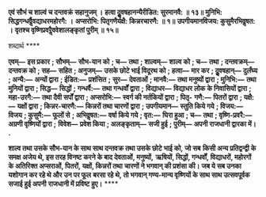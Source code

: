 **एवं सौभं च शाल्वं च दन्तवक्रं सहानुजम् ।** **हत्वा दुॢवषहानन्यैरीडित: सुरमानवै: ॥ १३॥** **मुनिभि: सिद्धगन्धर्वैॢवद्याधरमहोरगै: ।** **अप्सरोभि: पितृगणैर्यक्षै: किन्नरचारणै: ॥ १॥** **उपगीयमानविजय: कुसुमैरभिवॢषत: ।** **वृतश्च वृष्णिप्रवरैॢववेशालङ्कृतां पुरीम् ॥ १५॥** 

शब्दार्थ **** 

**एवम्—** **इस प्रकार** **; सौभम्—** **सौभ-यान को** **; च—** **तथा** **; शाल्वम्—** **शाल्व को** **; च—** **तथा** **; दन्तवक्रम्—** **दन्तवक्र को** **; सह—** **सहित** **; अनुजम्—** **उसके छोटे भाई विदूरथ को** **; हत्वा—** **मार कर** **; दुॢवषहान्—** **दुर्लंघ्य** **; अन्यै:—** **अन्यों द्वारा** **; ईडित:—** **प्रशंसित** **;** **सुर—** **देवताओं** **; मानवै:—** **तथा मनुष्यों द्वारा** **; मुनिभि:—** **तथा मुनियों द्वारा** **; सिद्ध—** **सिद्धों** **; गन्धर्वै:—** **तथा गन्धर्वों द्वारा** **;** **विद्याधर—** **विद्याधर लोक के निवासियों द्वारा** **; महा-उरगै:—** **तथा दैवी सर्पों द्वारा** **; अप्सरोभि:—** **स्वर्ग की नर्तकियों द्वारा** **; पितृ-** **गणै:—** **पितरों द्वारा** **; यक्षै:—** **यक्षों द्वारा** **; किन्नर-चारणै:—** **किन्नरों तथा चारणों द्वारा** **; उपगीयमान—** **स्तुति किये गये** **; विजय:—** **विजय** **; कुसुमै:—** **फूलों से** **; अभिवॢषत:—** **वर्षा किये गये** **; वृत:—** **घिरा हुआ** **; च—** **तथा** **; वृष्णि-प्रवरै:—** **अग्रणी वृष्णियों द्वारा** **;** **विवेश—** **प्रवेश किया** **; अलङ्कृताम्—** **सजी हुई** **; पुरीम्—** **अपनी राजधानी द्वारका में।** **.** 

**शाल्व तथा उसके सौभ-यान के साथ साथ दन्तवक्र तथा उसके छोटे भाई को, जो सब** **किसी अन्य प्रतिद्वन्द्वी के समक्ष अजेय थे, इस तरह विनष्ट करने के बाद देवताओं, मनुष्यों,** **ऋषियों, सिद्धों, गन्धर्वों, विद्याधरों, महोरगों के अतिरिक्त अप्सराओं, पितरों, यक्षों, किन्नरों तथा** **चारणों ने भगवान् की प्रशंसा की। जब ये सब उनका यशोगान कर रहे थे और उन पर फूल** **बरसा रहे थे, तो भगवान् गण्य-मान्य वृष्णियों के साथ साथ उत्सवपूर्वक सजाई हुई अपनी** **राजधानी में प्रविष्ट हुए।** **** 